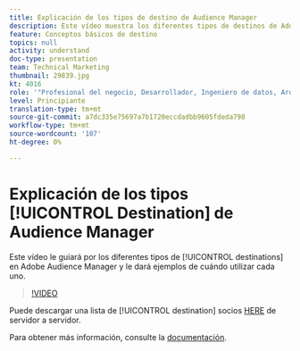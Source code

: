 ```yaml
---
title: Explicación de los tipos de destino de Audience Manager
description: Este vídeo muestra los diferentes tipos de destinos de Adobe Audience Manager y proporciona ejemplos de cuándo utilizar cada uno.
feature: Conceptos básicos de destino
topics: null
activity: understand
doc-type: presentation
team: Technical Marketing
thumbnail: 29839.jpg
kt: 4016
role: '"Profesional del negocio, Desarrollador, Ingeniero de datos, Arquitecto, Arquitecto de datos, Administrador, Líder"'
level: Principiante
translation-type: tm+mt
source-git-commit: a7dc335e75697a7b1720eccdadbb9605fdeda798
workflow-type: tm+mt
source-wordcount: '107'
ht-degree: 0%

---
```



# Explicación de los tipos [!UICONTROL Destination] de Audience Manager

Este vídeo le guiará por los diferentes tipos de [!UICONTROL destinations] en Adobe Audience Manager y le dará ejemplos de cuándo utilizar cada uno.

>[!VIDEO](https://video.tv.adobe.com/v/29839/?quality=12)

Puede descargar una lista de [!UICONTROL destination] socios [HERE](https://docs.adobe.com/help/en/audience-manager/user-guide/overview/gdpr/assets/AAM-Partners-October2019.xlsx) de servidor a servidor.

Para obtener más información, consulte la [documentación](https://docs.adobe.com/content/help/en/audience-manager/user-guide/features/destinations/destinations.html).
